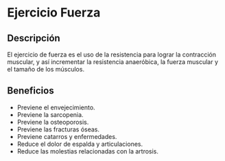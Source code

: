 # Ejercicio Fuerza
## Descripción
El ejercicio de fuerza es el uso de la resistencia para lograr la contracción muscular, y así incrementar la resistencia anaeróbica, la fuerza muscular y el tamaño de los músculos.

## Beneficios
- Previene el envejecimiento.
- Previene la sarcopenia.
- Previene la osteoporosis.
- Previene las fracturas óseas.
- Previene catarros y enfermedades.
- Reduce el dolor de espalda y articulaciones.
- Reduce las molestias relacionadas con la artrosis.